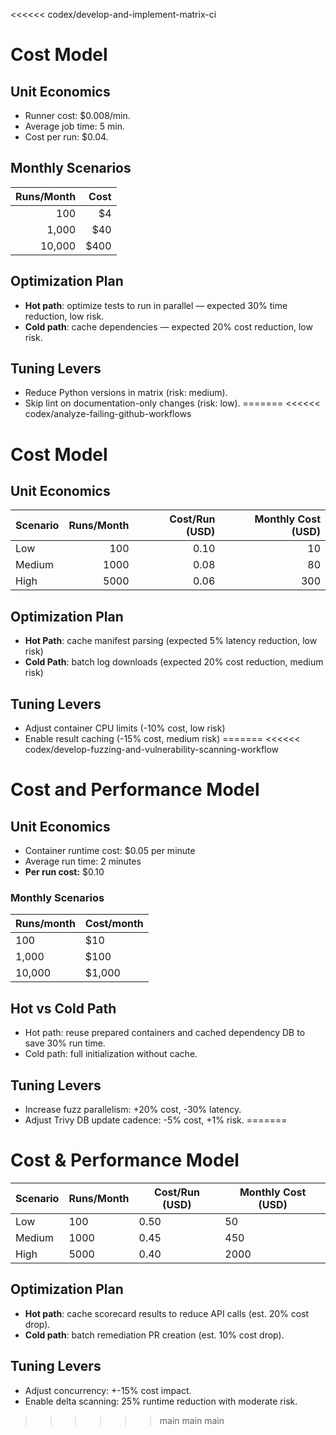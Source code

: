 <<<<<< codex/develop-and-implement-matrix-ci
# Cost Model

## Unit Economics
- Runner cost: $0.008/min.
- Average job time: 5 min.
- Cost per run: $0.04.

## Monthly Scenarios
| Runs/Month | Cost |
|-----------:|-----:|
| 100        | $4   |
| 1,000      | $40  |
| 10,000     | $400 |

## Optimization Plan
- **Hot path**: optimize tests to run in parallel — expected 30% time reduction, low risk.
- **Cold path**: cache dependencies — expected 20% cost reduction, low risk.

## Tuning Levers
- Reduce Python versions in matrix (risk: medium).
- Skip lint on documentation-only changes (risk: low).
=======
<<<<<< codex/analyze-failing-github-workflows
# Cost Model

## Unit Economics
| Scenario | Runs/Month | Cost/Run (USD) | Monthly Cost (USD) |
|----------|-----------:|---------------:|-------------------:|
| Low      | 100        | 0.10           | 10                 |
| Medium   | 1000       | 0.08           | 80                 |
| High     | 5000       | 0.06           | 300                |

## Optimization Plan
- **Hot Path**: cache manifest parsing (expected 5% latency reduction, low risk)
- **Cold Path**: batch log downloads (expected 20% cost reduction, medium risk)

## Tuning Levers
- Adjust container CPU limits (-10% cost, low risk)
- Enable result caching (-15% cost, medium risk)
=======
<<<<<< codex/develop-fuzzing-and-vulnerability-scanning-workflow
# Cost and Performance Model

## Unit Economics
- Container runtime cost: $0.05 per minute
- Average run time: 2 minutes
- **Per run cost:** $0.10

### Monthly Scenarios
| Runs/month | Cost/month |
|------------|------------|
| 100        | $10        |
| 1,000      | $100       |
| 10,000     | $1,000     |

## Hot vs Cold Path
- Hot path: reuse prepared containers and cached dependency DB to save 30% run time.
- Cold path: full initialization without cache.

## Tuning Levers
- Increase fuzz parallelism: +20% cost, -30% latency.
- Adjust Trivy DB update cadence: -5% cost, +1% risk.
=======
# Cost & Performance Model

| Scenario | Runs/Month | Cost/Run (USD) | Monthly Cost (USD) |
|---------|------------|----------------|--------------------|
| Low     | 100        | 0.50           | 50                 |
| Medium  | 1000       | 0.45           | 450                |
| High    | 5000       | 0.40           | 2000               |

## Optimization Plan
- **Hot path**: cache scorecard results to reduce API calls (est. 20% cost drop).
- **Cold path**: batch remediation PR creation (est. 10% cost drop).

## Tuning Levers
- Adjust concurrency: +-15% cost impact.
- Enable delta scanning: 25% runtime reduction with moderate risk.
>>>>>> main
>>>>>> main
>>>>>> main
